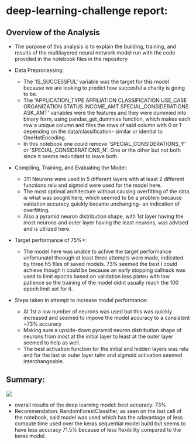 # deep-learning-challenge report:
## Overview of the Analysis
* The purpose of this analysis is to explain the building, training, and results of the multilayered neural network model run with the code provided in the notebook files in the repository

* Data Preprocessing:
  * The 'IS_SUCCESSFUL' variable was the target for this model because we are looking to predict how succesful a charity is going to be.
  * The 'APPLICATION_TYPE	AFFILIATION	CLASSIFICATION	USE_CASE	ORGANIZATION	STATUS	INCOME_AMT	SPECIAL_CONSIDERATIONS	ASK_AMT' variables were the features and they were dummied into binary form, using pandas_get_dummies function, which makes each row a unique column and files the rows of said column with 0 or 1 depending on the data/classification- similar or idential to OneHotEncoding.
  * In this notebook one could remove 'SPECIAL_CONSIDERATIONS_Y' or 'SPECIAL_CONSIDERATIONS_N'. One or the other but not both since it seems redundant to leave both.
* Compiling, Training, and Evaluating the Model:
  * 311 Neurons were used in 5 different layers with at least 2 different functions relu and sigmoid were used for the model here. 
  * The most optimal architecture without causing overfitting of the data is what was sought here, which seemed to be a problem because vaidation accuracy quickly became unchanging- an indication of overfitting. 
  * Also a pyramid neuron distribution shape, with 1st layer having the most neurons and outer layer having the least neurons, was advised and is utilized here.
* Target performance of 75%+:
  * The model here was unable to achive the target performance unfortunatel thoough at least three attempts were made, indicated by three h5 files of saved models. 73% seemed the best I could achieve though it could be because an early stopping callnack was used to limit epochs based on validation loss plateu with  low patience so the training of the model didnt usually reach the 100 epoch limit set for it. 
* Steps taken in attempt to increase model performance:
  * At 1st a low number of neurons was used but this was quickly increased and seemed to impove the model accuracy to a consistent ~73% accuracy
  * Making sure a upside-down pyramid neuron distribution shape of neurons from most at the initial layer to least at the outer layer seemed to help as well.
  * The best activation function for the initial and hidden layers was relu and for the last or outer layer tahn and sigmoid activation seemed interchangeable.
## Summary:
![]([https://github.com/BMO777/deep-learning-challenge/blob/master/result1.png?raw=true](https://raw.githubusercontent.com/BMO777/deep-learning-challenge/master/result1.png))
 * overall results of the deep learning model: best accuracy: 73% 
 * Recommendation: RandomForestClassifier, as seen on the last cell of the notebook, said model was used which has the adavantage of less compute time used over the keras sequential model build but seems to have less accuracy 71.5% because of less flexibility compared to the keras model.
